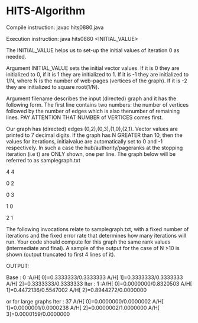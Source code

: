 # HITS-Algorithm

Compile instruction: javac hits0880.java

Execution instruction: java hits0880 <INITIAL_VALUE>

The INITIAL_VALUE helps us to set-up the initial values of iteration 0 as needed.

Argument INITIAL_VALUE sets the initial vector values. If it is 0 they are initialized to 0, if it is 1 they are initialized to 1. If it is -1 they are initialized to 1/N, where N is the number of web-pages (vertices of the graph). If it is -2 they are initialized to square root(1/N).

Argument filename describes the input (directed) graph and it has the following form. The first line contains two numbers: the number of vertices followed by the number of edges which is also thenumber of remaining lines. PAY ATTENTION THAT NUMBER of VERTICES comes first.

Our graph has (directed) edges (0,2),(0,3),(1,0),(2,1). Vector values are printed to 7 decimal digits. If the graph has N GREATER than 10, then the values for iterations, initialvalue are automatically set to 0 and -1 respectively. In such a case the hub/authority/pageranks at the stopping iteration (i.e t) are ONLY shown, one per line. The graph below will be referred to as samplegraph.txt

4 4

0 2

0 3

1 0

2 1

The following invocations relate to samplegraph.txt, with a fixed number of iterations and the fixed error rate that determines how many iterations will run. Your code should compute for this graph the same rank values (intermediate and final). A sample of the output for the case of N >10 is shown (output truncated to first 4 lines of it).


OUTPUT:

Base : 0 :A/H[ 0]=0.3333333/0.3333333 A/H[ 1]=0.3333333/0.3333333 A/H[ 2]=0.3333333/0.3333333
Iter : 1 :A/H[ 0]=0.0000000/0.8320503 A/H[ 1]=0.4472136/0.5547002 A/H[ 2]=0.8944272/0.0000000

or for large graphs
Iter : 37
A/H[ 0]=0.0000000/0.0000002
A/H[ 1]=0.0000001/0.0000238
A/H[ 2]=0.0000002/1.0000000
A/H[ 3]=0.0000159/0.0000000
